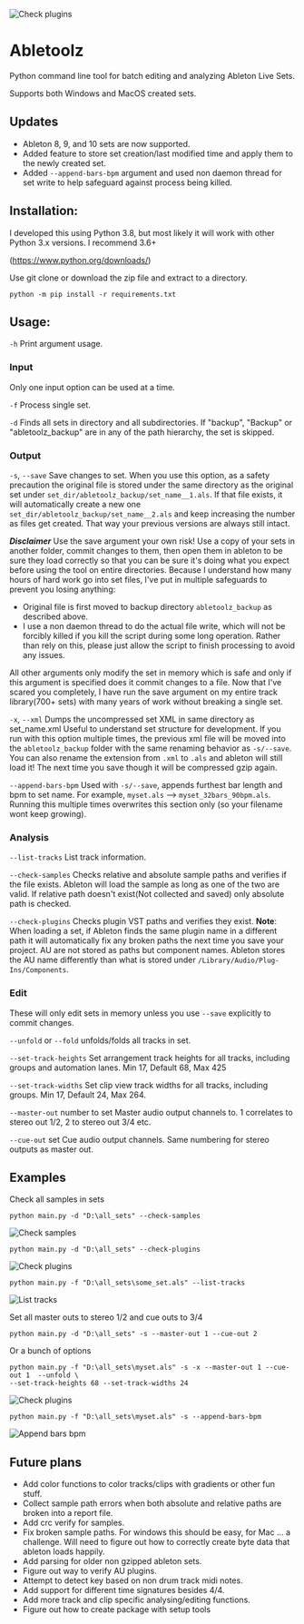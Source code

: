 ![Check plugins](/doc/top.png)
# Abletoolz

Python command line tool for batch editing and analyzing Ableton Live Sets. 

Supports both Windows and MacOS created sets.

## Updates
- Ableton 8, 9, and 10 sets are now supported.
- Added feature to store set creation/last modified time and apply them to the newly created set.
- Added `--append-bars-bpm` argument and used non daemon thread for set write to help safeguard against process being 
killed.

## Installation:
I developed this using Python 3.8, but most likely it will work with other Python 3.x versions. I recommend 3.6+

(https://www.python.org/downloads/)

Use git clone or download the zip file and extract to a directory.
```
python -m pip install -r requirements.txt
```

## Usage:
`-h` Print argument usage.

### Input
Only one input option can be used at a time.

`-f` Process single set.

`-d` Finds all sets in directory and all subdirectories. If "backup", "Backup" or "abletoolz_backup" are in any 
of the path hierarchy, the set is skipped.

### Output
`-s`, `--save` 
Save changes to set. When you use this option, as a safety precaution the original file is stored under the same 
directory as the original set under `set_dir/abletoolz_backup/set_name__1.als`. If that file exists, it will automatically 
create a new one `set_dir/abletoolz_backup/set_name__2.als` and keep increasing the number as files get created. That 
way your previous versions are always still intact.

***Disclaimer*** Use the save argument your own risk! Use a copy of your sets in another folder, commit changes
to them, then open them in ableton to be sure they load correctly so that you can be sure it's doing what you expect
before using the tool on entire directories. Because I understand how many hours of hard work go into set files, 
I've put in multiple safeguards to prevent you losing anything:
- Original file is first moved to backup directory `abletoolz_backup` as described above.
- I use a non daemon thread to do the actual file write, which will not be forcibly killed if you kill the script 
during some long operation. Rather than rely on this, please just allow the script to finish processing to avoid any 
issues. 

All other arguments only modify the set in memory which is safe and 
only if this argument is specified does it commit changes to a file. Now that I've scared you completely, I have run 
the save argument on my entire track library(700+ sets) with many years of work without breaking a single set. 

`-x`, `--xml`  Dumps the uncompressed set XML in same directory as set_name.xml Useful to understand set structure for 
development. If you run with this option multiple times, the previous xml file will be moved into the `abletoolz_backup` 
folder with the same renaming behavior as `-s/--save`. You can also rename the extension from `.xml` to `.als` and ableton
will still load it! The next time you save though it will be compressed gzip again.

`--append-bars-bpm` Used with `-s/--save`, appends furthest bar length and bpm to set name. For example, 
`myset.als` --> `myset_32bars_90bpm.als`. Running this multiple times overwrites this section only (so your filename 
wont keep growing).

### Analysis
`--list-tracks` List track information.

`--check-samples` Checks relative and absolute sample paths and verifies if the file exists. Ableton will load the 
sample as long as one of the two are valid. If relative path doesn't exist(Not collected and saved) only absolute path 
is checked.

`--check-plugins` Checks plugin VST paths and verifies they exist. **Note**: When loading a set, if Ableton finds the 
same plugin name in a different path it will automatically fix any broken paths the next time you save your project. 
AU are not stored as paths but component names. Ableton stores the AU name differently than what is stored under
`/Library/Audio/Plug-Ins/Components`.

### Edit
These will only edit sets in memory unless you use `--save` explicitly to commit changes.

`--unfold` or `--fold` unfolds/folds all tracks in set.

`--set-track-heights`  Set arrangement track heights for all tracks, including groups and automation lanes. Min 17, 
Default 68, Max 425

`--set-track-widths` Set clip view track widths for all tracks, including groups. Min 17, Default 24, Max 264. 

`--master-out` number to set Master audio output channels to. 1 correlates to stereo out 1/2, 2 to stereo out 3/4 etc.

`--cue-out` set Cue audio output channels. Same numbering for stereo outputs as master out.

## Examples
Check all samples in sets
```
python main.py -d "D:\all_sets" --check-samples
```
![Check samples](/doc/check_samples.png)


```
python main.py -d "D:\all_sets" --check-plugins
```
![Check plugins](/doc/check_plugins.png)

```
python main.py -f "D:\all_sets\some_set.als" --list-tracks
```
![List tracks](/doc/track_list.png)

Set all master outs to stereo 1/2 and cue outs to 3/4
```
python main.py -d "D:\all_sets" -s --master-out 1 --cue-out 2
```

Or a bunch of options
```
python main.py -f "D:\all_sets\myset.als" -s -x --master-out 1 --cue-out 1  --unfold \
--set-track-heights 68 --set-track-widths 24 
```
![Check plugins](/doc/everything.png)

```
python main.py -f "D:\all_sets\myset.als" -s --append-bars-bpm
```
![Append bars bpm](/doc/append_bars_bpm.png)

## Future plans
- Add color functions to color tracks/clips with gradients or other fun stuff.
- Collect sample path errors when both absolute and relative paths are broken into a report file.
- Add crc verify for samples.
- Fix broken sample paths. For windows this should be easy, for Mac ... a challenge. Will need to figure out how to 
correctly create byte data that ableton loads happily.
- Add parsing for older non gzipped ableton sets.
- Figure out way to verify AU plugins.
- Attempt to detect key based on non drum track midi notes.
- Add support for different time signatures besides 4/4.
- Add more track and clip specific analysing/editing functions.
- Figure out how to create package with setup tools
